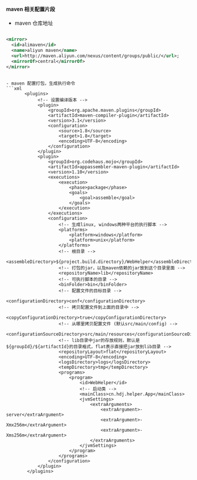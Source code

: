 #### maven 相关配置片段

- maven 仓库地址
```xml

<mirror>  
  <id>alimaven</id>  
  <name>aliyun maven</name>  
  <url>http://maven.aliyun.com/nexus/content/groups/public/</url>;  
  <mirrorOf>central</mirrorOf>          
</mirror>
```
```

- maven 配置打包，生成执行命令
```xml
       <plugins>
            <!-- 设置编译版本 -->
            <plugin>
                <groupId>org.apache.maven.plugins</groupId>
                <artifactId>maven-compiler-plugin</artifactId>
                <version>3.1</version>
                <configuration>
                    <source>1.8</source>
                    <target>1.8</target>
                    <encoding>UTF-8</encoding>
                </configuration>
            </plugin>
            <plugin>
                <groupId>org.codehaus.mojo</groupId>
                <artifactId>appassembler-maven-plugin</artifactId>
                <version>1.10</version>
                <executions>
                    <execution>
                        <phase>package</phase>
                        <goals>
                            <goal>assemble</goal>
                        </goals>
                    </execution>
                </executions>
                <configuration>
                    <!-- 生成linux, windows两种平台的执行脚本 -->
                    <platforms>
                        <platform>windows</platform>
                        <platform>unix</platform>
                    </platforms>
                    <!-- 根目录 -->
                    <assembleDirectory>${project.build.directory}/WebHelper</assembleDirectory>
                    <!-- 打包的jar，以及maven依赖的jar放到这个目录里面 -->
                    <repositoryName>lib</repositoryName>
                    <!-- 可执行脚本的目录 -->
                    <binFolder>bin</binFolder>
                    <!-- 配置文件的目标目录 -->
                    <configurationDirectory>conf</configurationDirectory>
                    <!-- 拷贝配置文件到上面的目录中 -->
                    <copyConfigurationDirectory>true</copyConfigurationDirectory>
                    <!-- 从哪里拷贝配置文件 (默认src/main/config) -->
                    <configurationSourceDirectory>src/main/resources</configurationSourceDirectory>
                    <!-- lib目录中jar的存放规则，默认是${groupId}/${artifactId}的目录格式，flat表示直接把jar放到lib目录 -->
                    <repositoryLayout>flat</repositoryLayout>
                    <encoding>UTF-8</encoding>
                    <logsDirectory>logs</logsDirectory>
                    <tempDirectory>tmp</tempDirectory>
                    <programs>
                        <program>
                            <id>WebHelper</id>
                            <!-- 启动类 -->
                            <mainClass>cn.hdj.helper.App</mainClass>
                            <jvmSettings>
                                <extraArguments>
                                    <extraArgument>-server</extraArgument>
                                    <extraArgument>-Xmx256m</extraArgument>
                                    <extraArgument>-Xms256m</extraArgument>
                                </extraArguments>
                            </jvmSettings>
                        </program>
                    </programs>
                </configuration>
            </plugin>
        </plugins>
```